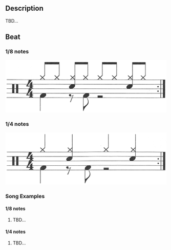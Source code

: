 ## Description

TBD...

## Beat

### 1/8 notes

![7-8th-notes](7-8th.png)

### 1/4 notes

![7-4th-notes](7-4th.png)

### Song Examples

#### 1/8 notes

1. TBD...

#### 1/4 notes

1. TBD...
